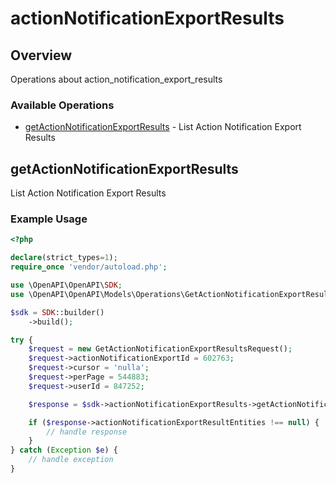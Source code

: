 # actionNotificationExportResults

## Overview

Operations about action_notification_export_results

### Available Operations

* [getActionNotificationExportResults](#getactionnotificationexportresults) - List Action Notification Export Results

## getActionNotificationExportResults

List Action Notification Export Results

### Example Usage

```php
<?php

declare(strict_types=1);
require_once 'vendor/autoload.php';

use \OpenAPI\OpenAPI\SDK;
use \OpenAPI\OpenAPI\Models\Operations\GetActionNotificationExportResultsRequest;

$sdk = SDK::builder()
    ->build();

try {
    $request = new GetActionNotificationExportResultsRequest();
    $request->actionNotificationExportId = 602763;
    $request->cursor = 'nulla';
    $request->perPage = 544883;
    $request->userId = 847252;

    $response = $sdk->actionNotificationExportResults->getActionNotificationExportResults($request);

    if ($response->actionNotificationExportResultEntities !== null) {
        // handle response
    }
} catch (Exception $e) {
    // handle exception
}
```
